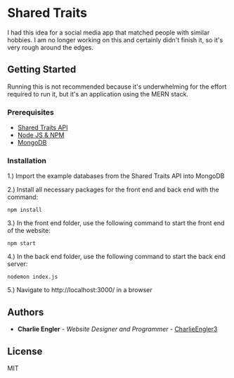 # Shared Traits

I had this idea for a social media app that matched people with similar hobbies. I am no longer working on this and certainly didn't finish it, so it's very rough around the edges.

## Getting Started

Running this is not recommended because it's underwhelming for the effort required to run it, but it's an application using the MERN stack.

### Prerequisites

   - [Shared Traits API](https://github.com/CharlieEngler3/api.sharedtraits.com)
   - [Node JS & NPM](https://nodejs.org/en/download)
   - [MongoDB](https://www.mongodb.com/try/download/community)

### Installation

  1.) Import the example databases from the Shared Traits API into MongoDB

  2.) Install all necessary packages for the front end and back end with the command:
  
    npm install

  3.) In the front end folder, use the following command to start the front end of the website:
  
    npm start
  
  4.) In the back end folder, use the following command to start the back end server:
  
    nodemon index.js
      
  5.) Navigate to http://localhost:3000/ in a browser

## Authors

  - **Charlie Engler** - *Website Designer and Programmer* -
    [CharlieEngler3](https://github.com/CharlieEngler3)

## License

MIT
